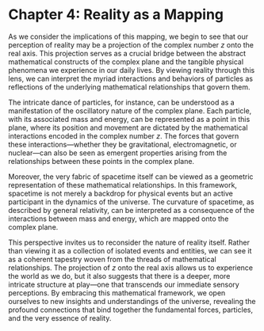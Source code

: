 # Chapter 4: Reality as a Mapping

As we consider the implications of this mapping, we begin to see that our perception of reality may be a projection of the complex number $z$ onto the real axis. This projection serves as a crucial bridge between the abstract mathematical constructs of the complex plane and the tangible physical phenomena we experience in our daily lives. By viewing reality through this lens, we can interpret the myriad interactions and behaviors of particles as reflections of the underlying mathematical relationships that govern them.

The intricate dance of particles, for instance, can be understood as a manifestation of the oscillatory nature of the complex plane. Each particle, with its associated mass and energy, can be represented as a point in this plane, where its position and movement are dictated by the mathematical interactions encoded in the complex number $z$. The forces that govern these interactions—whether they be gravitational, electromagnetic, or nuclear—can also be seen as emergent properties arising from the relationships between these points in the complex plane.

Moreover, the very fabric of spacetime itself can be viewed as a geometric representation of these mathematical relationships. In this framework, spacetime is not merely a backdrop for physical events but an active participant in the dynamics of the universe. The curvature of spacetime, as described by general relativity, can be interpreted as a consequence of the interactions between mass and energy, which are mapped onto the complex plane.

This perspective invites us to reconsider the nature of reality itself. Rather than viewing it as a collection of isolated events and entities, we can see it as a coherent tapestry woven from the threads of mathematical relationships. The projection of $z$ onto the real axis allows us to experience the world as we do, but it also suggests that there is a deeper, more intricate structure at play—one that transcends our immediate sensory perceptions. By embracing this mathematical framework, we open ourselves to new insights and understandings of the universe, revealing the profound connections that bind together the fundamental forces, particles, and the very essence of reality.
